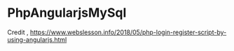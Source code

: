 # PhpAngularjsMySql
Credit , https://www.webslesson.info/2018/05/php-login-register-script-by-using-angularjs.html
